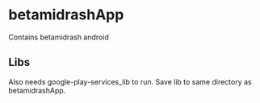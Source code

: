 # betamidrashApp
Contains betamidrash android

## Libs
Also needs google-play-services_lib to run. Save lib to same directory as betamidrashApp.

